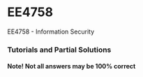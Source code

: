 # EE4758
EE4758 - Information Security

### Tutorials and Partial Solutions
#### Note! Not all answers may be 100% correct
